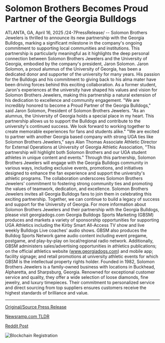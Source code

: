 # Solomon Brothers Becomes Proud Partner of the Georgia Bulldogs

ATLANTA, GA, April 16, 2025 /24-7PressRelease/ -- Solomon Brothers Jewelers is thrilled to announce its new partnership with the Georgia Bulldogs, marking a significant milestone in the company's ongoing commitment to supporting local communities and institutions. This partnership is particularly meaningful as it highlights the deep personal connection between Solomon Brothers Jewelers and the University of Georgia, embodied by the company's president, Jaron Solomon.  Jaron Solomon, a proud alumnus of the University of Georgia, has been a dedicated donor and supporter of the university for many years. His passion for the Bulldogs and his commitment to giving back to his alma mater have been driving forces behind this exciting collaboration. As a former student, Jaron's experiences at the university have shaped his values and vision for Solomon Brothers Jewelers, making this partnership a natural extension of his dedication to excellence and community engagement.  "We are incredibly honored to become a Proud Partner of the Georgia Bulldogs," said Jaron Solomon, President of Solomon Brothers Jewelers. "As an alumnus, the University of Georgia holds a special place in my heart. This partnership allows us to support the Bulldogs and contribute to the university's continued success. We look forward to working together to create memorable experiences for fans and students alike."  "We are excited to partner with another Georgia based company with strong UGA ties like Solomon Brothers Jewelers," says Alan Thomas Associate Athletic Director for External Operations at University of Georgia Athletic Association, "This partnership will highlight both Solomon Brothers and our UGA student athletes in unique content and events."   Through this partnership, Solomon Brothers Jewelers will engage with the Georgia Bulldogs community in various ways, including exclusive events, promotions, and initiatives designed to enhance the fan experience and support the university's athletic programs. The collaboration underscores Solomon Brothers Jewelers' commitment to fostering strong community ties and promoting the values of teamwork, dedication, and excellence.  Solomon Brothers Jewelers invites all Georgia Bulldogs fans to join them in celebrating this exciting partnership. Together, we can continue to build a legacy of success and support for the University of Georgia.  For more information about Solomon Brothers Jewelers and their partnership with the Georgia Bulldogs, please visit georgiadogs.com  Georgia Bulldogs Sports Marketing (GBSM) produces and markets a variety of sponsorship opportunities for supporting UGA Athletics including the Kirby Smart All-Access TV show and live weekly Bulldogs Live coaches' audio shows. GBSM also produces the Bulldog Sports Network game audio content including event pregame, postgame, and play-by-play on local/regional radio network. Additionally, GBSM administers sales/advertising opportunities in athletics publications; on the official athletics website (www.georgiadogs.com) and mobile app; facility signage; and retail promotions at university athletic events for which GBSM is the intellectual property rights holder.  Founded in 1982, Solomon Brothers Jewelers is a family-owned business with locations in Buckhead, Alpharetta, and Sharpsburg, Georgia. Renowned for exceptional customer service and quality, they offer a wide selection of loose diamonds, fine jewelry, and luxury timepieces. Their commitment to personalized service and direct sourcing from top suppliers ensures customers receive the highest standards of brilliance and value. 

---

[Original/Source Press Release](https://www.24-7pressrelease.com/press-release/521860/solomon-brothers-becomes-proud-partner-of-the-georgia-bulldogs)
                    

[Newsramp.com TLDR](https://newsramp.com/curated-news/solomon-brothers-jewelers-partners-with-georgia-bulldogs-to-support-community/41a1464550eb411ec0012b508bdab324) 

 



[Reddit Post](https://www.reddit.com/r/newsramp/comments/1k0ehiq/solomon_brothers_jewelers_partners_with_georgia/) 



![Blockchain Registration](https://cdn.newsramp.app/24-7PressRelease/qrcode/254/16/hintOnvz.webp)